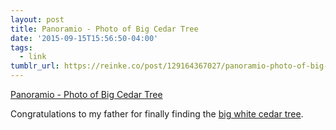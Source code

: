 ```yaml
---
layout: post
title: Panoramio - Photo of Big Cedar Tree
date: '2015-09-15T15:56:50-04:00'
tags:
  - link
tumblr_url: https://reinke.co/post/129164367027/panoramio-photo-of-big-cedar-tree
---
```

[Panoramio - Photo of Big Cedar Tree](https://ssl.panoramio.com/photo/123651193)  

Congratulations to my father for finally finding the [big white cedar tree](http://oscodacountymi.org/?p=1026).

